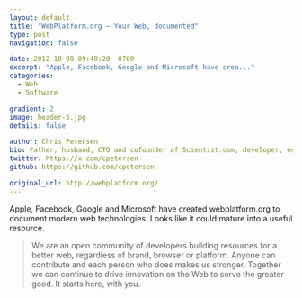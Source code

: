 ```yaml
---
layout: default
title: "WebPlatform.org — Your Web, documented"
type: post
navigation: false

date: 2012-10-08 09:48:20 -0700
excerpt: "Apple, Facebook, Google and Microsoft have crea..."
categories:
  - Web
  - Software

gradient: 2
image: header-5.jpg
details: false

author: Chris Petersen
bio: Father, husband, CTO and cofounder of Scientist.com, developer, entrepreneur and technologist.
twitter: https://x.com/cpetersen
github: https://github.com/cpetersen

original_url: http://webplatform.org/
---
```



Apple, Facebook, Google and Microsoft have created webplatform.org to document modern web technologies. Looks like it could mature into a useful resource.

 > We are an open community of developers building resources for a better web, regardless of brand, browser or platform. Anyone can contribute and each person who does makes us stronger. Together we can continue to drive innovation on the Web to serve the greater good. It starts here, with you.

